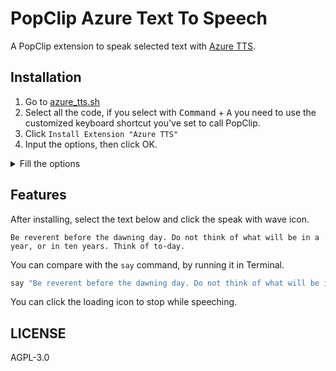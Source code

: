 # PopClip Azure Text To Speech
A PopClip extension to speak selected text with [Azure TTS](https://learn.microsoft.com/en-us/azure/ai-services/speech-service/rest-text-to-speech?tabs=streaming).

## Installation
1. Go to [azure_tts.sh](./azure_tts.sh)
2. Select all the code, if you select with <kbd>Command</kbd> + <kbd>A</kbd> you need to use the customized keyboard shortcut you've set to call PopClip.
3. Click `Install Extension "Azure TTS"`
4. Input the options, then click OK.

<details>
   <summary>Fill the options</summary>

1. To get **Azure Region** and **Azure Subscription Key**, you need to create an Azure account. https://azure.microsoft.com/en-us/free/
2. Then go to https://portal.azure.com/#home
3. Click **Create a resource**
4. Search for **Speech**, check **Azure services only**, ensure the result belongs to **Microsoft Azure Service**
5. Click it, then click **Create** and following the steps.
   - Choose Free(F0) for Pricing Tier. The limitation is 0.5 million characters free per month, it should be enough for using this extension.
6. Go to https://portal.azure.com/#home, click the app you created, you'll see the **Azure Region** **and Azure Subscription Key**.

You can find the values of options here.
- [x] [Region](https://learn.microsoft.com/en-us/azure/ai-services/speech-service/regions#speech-service)
- [x] [OutputFormat](https://learn.microsoft.com/en-us/azure/ai-services/speech-service/rest-text-to-speech?tabs=streaming#audio-outputs)
- [x] [Language and Voice](https://learn.microsoft.com/en-us/azure/ai-services/speech-service/language-support?tabs=tts#supported-languages)
- [ ] [Voice styles and roles](https://learn.microsoft.com/en-us/azure/ai-services/speech-service/language-support?tabs=tts#voice-styles-and-roles)(Not support yet)

</details>


## Features
After installing, select the text below and click the speak with wave icon.
```
Be reverent before the dawning day. Do not think of what will be in a year, or in ten years. Think of to-day.
```

You can compare with the `say` command, by running it in Terminal.
```bash
say "Be reverent before the dawning day. Do not think of what will be in a year, or in ten years. Think of to-day."
```

You can click the loading icon to stop while speeching. 

## LICENSE
AGPL-3.0
